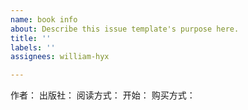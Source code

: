 ```yaml
---
name: book info
about: Describe this issue template's purpose here.
title: ''
labels: ''
assignees: william-hyx

---
```


作者：
出版社：
阅读方式：
开始：
购买方式：
